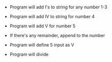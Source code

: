- Program will add I's to string for any number 1-3
- Program will add IV to string for number 4
- Program will add V for number 5





- If there's any remainder, append to the number
- Program will define 5 input as V
- Program will divide
